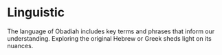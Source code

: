 # Linguistic

The language of Obadiah includes key terms and phrases that inform our understanding. Exploring the original Hebrew or Greek sheds light on its nuances.

